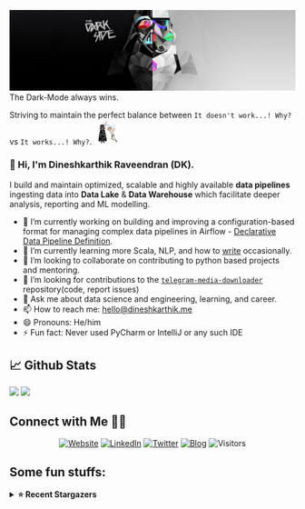 ![](https://github.com/Dineshkarthik/Dineshkarthik/blob/master/assets/cover.jpg)
The Dark-Mode always wins.

Striving to maintain the perfect balance between `It doesn't work...! Why?` vs `It works...! Why?`. <img src="https://github.com/Dineshkarthik/Dineshkarthik/blob/master/assets/starwars_fight.gif" width="50">


### 👋 Hi, I'm Dineshkarthik Raveendran (DK).

I build and maintain optimized, scalable and highly available **data pipelines** ingesting data into **Data Lake** & **Data Warehouse** which facilitate deeper analysis, reporting and ML modelling.


- 🔭 I’m currently working on building and improving a configuration-based format for managing complex data pipelines in Airflow - [Declarative Data Pipeline Definition](https://www.thoughtworks.com/de/radar/techniques?blipid=202005084).
- 🌱 I’m currently learning more Scala, NLP, and how to [write](https://medium.com/@dineshkarthik.r) occasionally.
- 👯 I’m looking to collaborate on contributing to python based projects and mentoring.
- 🤔 I’m looking for contributions to the [`telegram-media-downloader`](https://github.com/Dineshkarthik/telegram_media_downloader) repository(code, report issues) 
- 💬 Ask me about data science and engineering, learning, and career.
- 📫 How to reach me: [hello@dineshkarthik.me](mailto:hello@dineshkarthik.me)
- 😄 Pronouns: He/him
- ⚡ Fun fact: Never used PyCharm or IntelliJ or any such IDE

## 📈 Github Stats
<img height="180em" src="https://github-readme-stats.vercel.app/api?username=Dineshkarthik&show_icons=true&hide_border=true&&count_private=true&include_all_commits=true" />
<img height="180em" src="https://github-readme-streak-stats.herokuapp.com/?user=Dineshkarthik&hide_border=true" />
  
## Connect with Me 🤝🏻

<p align="center">
<a href="https://dineshkarthik.me"><img alt="Website" src="https://img.shields.io/badge/Website-dineshkarthik.me-blue?style=flat&logo=google-chrome"></a>
<a href="https://www.linkedin.com/in/dineshkarthik-r/"><img alt="LinkedIn" src="https://img.shields.io/badge/LinkedIN-Dineshkarthik%20Raveendran-blue?style=flat&logo=linkedin"></a>
<a href="https://twitter.com/Dineshkarthik_R"><img alt="Twitter" src="https://img.shields.io/badge/Twitter-Dineshkarthik%20R-blue?style=flat&logo=twitter"></a>
<a href="https://medium.com/@dineshkarthik.r"><img alt="Blog" src="https://img.shields.io/badge/Medium-Dineshkarthik%20Raveendran-blue?style=flat&logo=medium"></a>
<img alt="Visitors" src="https://visitor-badge.laobi.icu/badge?page_id=Dineshkarthik">
</p>


## Some fun stuffs:

<details>
  <summary><b>⭐ Recent Stargazers</b></summary>
  <table cellspacing="0" cellpadding="0" style="border: none;">
    <tbody cellspacing="0" cellpadding="0" style="border: none;">
      <tr style="border: none;">
        <td style="border: none">
          <a href="https://github.com/Paulshellby">
            <img
              style="border-radius: 50%;"
              align="left"
              src="https://avatars.githubusercontent.com/u/86137954?u=97fc7ab1a91345a4739d80d8edf1b54cc60e7b12&v=4"
              width="96"
              height="65"
            />
          </a>
        </td>
        <td style="border: none">
          <div>
            <a href="https://github.com/Paulshellby">LA Casino</a> 
            starred <a href="https://github.com/Dineshkarthik/telegram_media_downloader">telegram_media_downloader</a>
          </div>
          <div>
            User Bio: Learning is believing
          </div>
        </td>
      </tr>
      <tr style="border: none;">
        <td style="border: none">
          <a href="https://github.com/tangyoha">
            <img
              style="border-radius: 50%;"
              align="left"
              src="https://avatars.githubusercontent.com/u/39958403?v=4"
              width="96"
              height="65"
            />
          </a>
        </td>
        <td style="border: none">
          <div>
            <a href="https://github.com/tangyoha">tangyoha</a> 
            starred <a href="https://github.com/Dineshkarthik/telegram_media_downloader">telegram_media_downloader</a>
          </div>
          <div>
            User Bio: Nothing to 👀 here , no bio...!!
          </div>
        </td>
      </tr>
      <tr style="border: none;">
        <td style="border: none">
          <a href="https://github.com/luxikakashi">
            <img
              style="border-radius: 50%;"
              align="left"
              src="https://avatars.githubusercontent.com/u/33003445?v=4"
              width="96"
              height="65"
            />
          </a>
        </td>
        <td style="border: none">
          <div>
            <a href="https://github.com/luxikakashi">luxikakashi</a> 
            starred <a href="https://github.com/Dineshkarthik/telegram_media_downloader">telegram_media_downloader</a>
          </div>
          <div>
            User Bio: Nothing to 👀 here , no bio...!!
          </div>
        </td>
      </tr>
      <tr style="border: none;">
        <td style="border: none">
          <a href="https://github.com/KoishiMoe">
            <img
              style="border-radius: 50%;"
              align="left"
              src="https://avatars.githubusercontent.com/u/68314080?u=32c48c56075dcb619720dd5a17b13e148977ea3d&v=4"
              width="96"
              height="65"
            />
          </a>
        </td>
        <td style="border: none">
          <div>
            <a href="https://github.com/KoishiMoe">KoishiMoe</a> 
            starred <a href="https://github.com/Dineshkarthik/telegram_media_downloader">telegram_media_downloader</a>
          </div>
          <div>
            User Bio: 恋恋世界第一！(≧▽≦)
          </div>
        </td>
      </tr>
      <tr style="border: none;">
        <td style="border: none">
          <a href="https://github.com/lingyv">
            <img
              style="border-radius: 50%;"
              align="left"
              src="https://avatars.githubusercontent.com/u/16473923?u=fb70c745443582c14dbbdff6e12446f4a064e053&v=4"
              width="96"
              height="65"
            />
          </a>
        </td>
        <td style="border: none">
          <div>
            <a href="https://github.com/lingyv">凌宇</a> 
            starred <a href="https://github.com/Dineshkarthik/telegram_media_downloader">telegram_media_downloader</a>
          </div>
          <div>
            User Bio: 混乱即有序
          </div>
        </td>
      </tr>
      <tr style="border: none;">
        <td style="border: none">
          <a href="https://github.com/YorkOrz">
            <img
              style="border-radius: 50%;"
              align="left"
              src="https://avatars.githubusercontent.com/u/8300556?u=639e13ac42b50ec5d5792f8029ba2179a4dda137&v=4"
              width="96"
              height="65"
            />
          </a>
        </td>
        <td style="border: none">
          <div>
            <a href="https://github.com/YorkOrz">York</a> 
            starred <a href="https://github.com/Dineshkarthik/telegram_media_downloader">telegram_media_downloader</a>
          </div>
          <div>
            User Bio: Nothing to 👀 here , no bio...!!
          </div>
        </td>
      </tr>
      <tr style="border: none;">
        <td style="border: none">
          <a href="https://github.com/daweedkob">
            <img
              style="border-radius: 50%;"
              align="left"
              src="https://avatars.githubusercontent.com/u/71332326?u=4be9752f8fb74e9e14645d39fd6c2c0f136f6071&v=4"
              width="96"
              height="65"
            />
          </a>
        </td>
        <td style="border: none">
          <div>
            <a href="https://github.com/daweedkob">daweedkob</a> 
            starred <a href="https://github.com/Dineshkarthik/animefox">animefox</a>
          </div>
          <div>
            User Bio: Oooweee
          </div>
        </td>
      </tr>
      <tr style="border: none;">
        <td style="border: none">
          <a href="https://github.com/binnichtaktiv">
            <img
              style="border-radius: 50%;"
              align="left"
              src="https://avatars.githubusercontent.com/u/96953964?v=4"
              width="96"
              height="65"
            />
          </a>
        </td>
        <td style="border: none">
          <div>
            <a href="https://github.com/binnichtaktiv">binnichtaktiv</a> 
            starred <a href="https://github.com/Dineshkarthik/telegram_media_downloader">telegram_media_downloader</a>
          </div>
          <div>
            User Bio: Nothing to 👀 here , no bio...!!
          </div>
        </td>
      </tr>
      <tr style="border: none;">
        <td style="border: none">
          <a href="https://github.com/oddguan">
            <img
              style="border-radius: 50%;"
              align="left"
              src="https://avatars.githubusercontent.com/u/14129720?u=1a2d54c2c9caafcc87d6738ceb2a05ff4947e386&v=4"
              width="96"
              height="65"
            />
          </a>
        </td>
        <td style="border: none">
          <div>
            <a href="https://github.com/oddguan">Chenxiao Guan</a> 
            starred <a href="https://github.com/Dineshkarthik/telegram_media_downloader">telegram_media_downloader</a>
          </div>
          <div>
            User Bio: Strive to be Lazy
          </div>
        </td>
      </tr>
      <tr style="border: none;">
        <td style="border: none">
          <a href="https://github.com/RaidenKanaZ">
            <img
              style="border-radius: 50%;"
              align="left"
              src="https://avatars.githubusercontent.com/u/112566701?v=4"
              width="96"
              height="65"
            />
          </a>
        </td>
        <td style="border: none">
          <div>
            <a href="https://github.com/RaidenKanaZ">RaidenKanaZ</a> 
            starred <a href="https://github.com/Dineshkarthik/telegram_media_downloader">telegram_media_downloader</a>
          </div>
          <div>
            User Bio: Nothing to 👀 here , no bio...!!
          </div>
        </td>
      </tr>
      </tbody>
  </table>
</details>